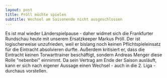 ```yaml
---
layout: post
title: Pröll möchte spielen
subtitle: Wechsel am Saisonende nicht ausgeschlossen
---
```


Es ist mal wieder Länderspielpause - daher widmet sich die Frankfurter Rundschau heute mit unserem Ersatzkeeper Markus Pröll. Der ist logischerweise unzufrieden, weil er bislang noch keinen Pflichtspieleinsatz für die Eintracht absolvieren durfte. Außerdem kritisiert er, dass die Eintracht keinen Torwarttrainer beschäftigt, sondern Andreas Menger diese Rolle "nebenbei" einnimmt. Da sein Vertrag am Ende der Saison ausläuft, kann er sich nach eigener Aussage einen Wechsel - auch in die 2. Liga - durchaus vorstellen. 


